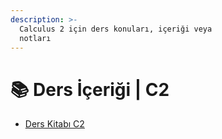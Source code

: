 ```yaml
---
description: >-
  Calculus 2 için ders konuları, içeriği veya
  notları
---
```


# 📚 Ders İçeriği \| C2

<!--YPackage.YGitbookIntegration-tarafından-otomatik-oluşturulmuştur-->

- [Ders Kitabı C2](Ders%20Kitab%C4%B1%20C2.pdf)

<!--YPackage.YGitbookIntegration-tarafından-otomatik-oluşturulmuştur-->
